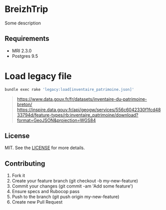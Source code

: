 # BreizhTrip

Some description

## Requirements
- MRI 2.3.0
- Postgres 9.5

# Load legacy file

```sh
bundle exec rake 'legacy:load[inventaire_patrimoine.json]'
```
> https://www.data.gouv.fr/fr/datasets/inventaire-du-patrimoine-breton/
> https://inspire.data.gouv.fr/api/geogw/services/556c6042330f1fcd4833794d/feature-types/rb:inventaire_patrimoine/download?format=GeoJSON&projection=WGS84


## License

MIT. See the [LICENSE](https://github.com/mdouchement/breizhtrip/blob/master/LICENSE) for more details.

## Contributing

1. Fork it
2. Create your feature branch (git checkout -b my-new-feature)
3. Commit your changes (git commit -am 'Add some feature')
4. Ensure specs and Rubocop pass
5. Push to the branch (git push origin my-new-feature)
6. Create new Pull Request
